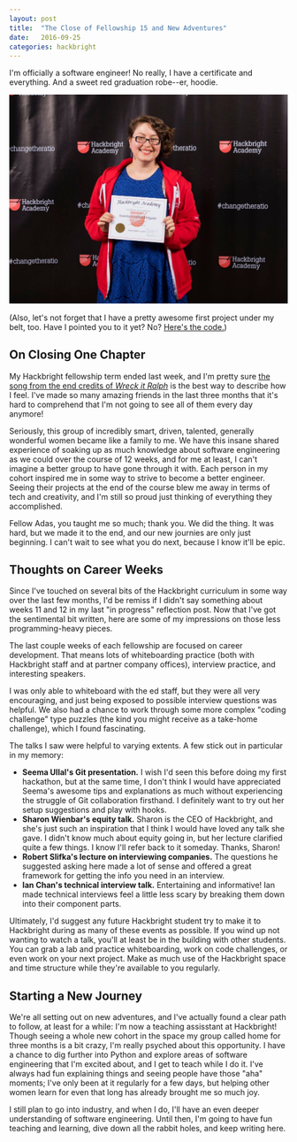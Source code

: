 ```yaml
---
layout: post
title:  "The Close of Fellowship 15 and New Adventures"
date:   2016-09-25
categories: hackbright
---
```


I'm officially a software engineer! No really, I have a certificate and everything.
And a sweet red graduation robe--er, hoodie.

![I graduated!](/assets/graduation.jpg)

(Also, let's not forget that I have a pretty awesome first project under my belt,
too. Have I pointed you to it yet? No? 
[Here's the code.](https://github.com/jgriffith23/crafters-closet))

## On Closing One Chapter

My Hackbright fellowship term ended last week, and I'm pretty sure 
[the song from the end credits of *Wreck it Ralph*](https://www.youtube.com/watch?v=QU4JeBJL7JY) 
is the best way to describe how I feel. I've made so many amazing friends in the last
three months that it's hard to comprehend that I'm not going to see all of them
every day anymore! 

Seriously, this group of incredibly smart, driven, talented, generally wonderful 
women became like a family to me. We have this insane shared experience of soaking up
as much knowledge about software engineering as we could over the course of 12 weeks,
and for me at least, I can't imagine a better group to have gone through it with. 
Each person in my cohort inspired me in some way to strive to become a better engineer. 
Seeing their projects at the end of the course blew me away in terms of tech and 
creativity, and I'm still so proud just thinking of everything they accomplished. 

Fellow Adas, you taught me so much; thank you. We did the thing. It was hard, but 
we made it to the end, and our new journies are only just beginning. I can't wait 
to see what you do next, because I know it'll be epic.

## Thoughts on Career Weeks

Since I've touched on several bits of the Hackbright curriculum in some way over the last few
months, I'd be remiss if I didn't say something about weeks 11 and 12 in my last
"in progress" reflection post. Now that I've got the sentimental bit written,
here are some of my impressions on those less programming-heavy pieces.

The last couple weeks of each fellowship are focused on career development. That 
means lots of whiteboarding practice (both with Hackbright staff and at partner 
company offices), interview practice, and interesting speakers. 

I was only able to whiteboard with the ed staff, but they were all very encouraging,
and just being exposed to possible interview questions was helpful. We also had a
chance to work through some more complex "coding challenge" type puzzles (the kind
you might receive as a take-home challenge), which I found fascinating.

The talks I saw were helpful to varying extents. A few stick out in particular
in my memory:

* **Seema Ullal's Git presentation.** I wish I'd seen this before doing my first 
hackathon, but at the same time, I don't think I would have appreciated Seema's 
awesome tips and explanations as much without experiencing the struggle of Git 
collaboration firsthand. I definitely want to try out her setup suggestions and 
play with hooks.
* **Sharon Wienbar's equity talk.** Sharon is the CEO of Hackbright, and she's just such an 
inspiration that I think I would have loved any talk she gave. I didn't know much 
about equity going in, but her lecture clarified quite a few things. I know I'll 
refer back to it someday. Thanks, Sharon!
* **Robert Slifka's lecture on interviewing companies.** The questions he suggested 
asking here made a lot of sense and offered a great framework for getting the info 
you need in an interview.
* **Ian Chan's technical interview talk.** Entertaining and informative! Ian made technical 
interviews feel a little less scary by breaking them down into their component parts.

Ultimately, I'd suggest any future Hackbright student try to make it to Hackbright
during as many of these events as possible. If you wind up not wanting to watch a 
talk, you'll at least be in the building with other students. You can grab a lab 
and practice whiteboarding, work on code challenges, or even work on your next 
project. Make as much use of the Hackbright space and time structure while they're 
available to you regularly.

## Starting a New Journey
We're all setting out on new adventures, and I've actually found a clear path to 
follow, at least for a while: I'm now a teaching assisstant at Hackbright! Though
seeing a whole new cohort in the space my group called home for three months is
a bit crazy, I'm really psyched about this opportunity. I have a chance to dig
further into Python and explore areas of software engineering that I'm excited about,
and I get to teach while I do it. I've always had fun explaining things and seeing people
have those "aha" moments; I've only been at it regularly for a few days, but helping 
other women learn for even that long has already brought me so much joy.

I still plan to go into industry, and when I do, I'll have an even deeper understanding
of software engineering. Until then, I'm going to have fun teaching and learning,
dive down all the rabbit holes, and keep writing here.